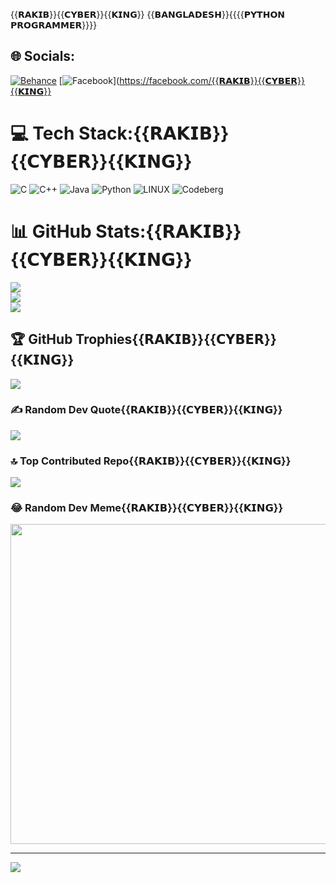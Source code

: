 {{𝗥𝗔𝗞𝗜𝗕}}{{𝗖𝗬𝗕𝗘𝗥}}{{𝗞𝗜𝗡𝗚}}
{{𝗕𝗔𝗡𝗚𝗟𝗔𝗗𝗘𝗦𝗛}}{{{{𝗣𝗬𝗧𝗛𝗢𝗡 𝗣𝗥𝗢𝗚𝗥𝗔𝗠𝗠𝗘𝗥}}}}

## 🌐 Socials:
[![Behance](https://img.shields.io/badge/Behance-1769ff?logo=behance&logoColor=white)](https://behance.net/𝗥𝗔𝗞𝗜𝗕-𝗖𝗬𝗕𝗘𝗥-𝟰𝟳𝟬𝟬) [![Facebook](https://img.shields.io/badge/Facebook-%231877F2.svg?logo=Facebook&logoColor=white)](https://facebook.com/{{𝗥𝗔𝗞𝗜𝗕}}{{𝗖𝗬𝗕𝗘𝗥}}{{𝗞𝗜𝗡𝗚}}

# 💻 Tech Stack:{{𝗥𝗔𝗞𝗜𝗕}}{{𝗖𝗬𝗕𝗘𝗥}}{{𝗞𝗜𝗡𝗚}}
![C](https://img.shields.io/badge/c-%2300599C.svg?style=for-the-badge&logo=c&logoColor=white) ![C++](https://img.shields.io/badge/c++-%2300599C.svg?style=for-the-badge&logo=c%2B%2B&logoColor=white) ![Java](https://img.shields.io/badge/java-%23ED8B00.svg?style=for-the-badge&logo=java&logoColor=white) ![Python](https://img.shields.io/badge/python-3670A0?style=for-the-badge&logo=python&logoColor=ffdd54) ![LINUX](https://img.shields.io/badge/Linux-FCC624?style=for-the-badge&logo=linux&logoColor=black) ![Codeberg](https://img.shields.io/badge/Codeberg-2185D0?style=for-the-badge&logo=Codeberg&logoColor=white)
# 📊 GitHub Stats:{{𝗥𝗔𝗞𝗜𝗕}}{{𝗖𝗬𝗕𝗘𝗥}}{{𝗞𝗜𝗡𝗚}}
![](https://github-readme-stats.vercel.app/api?username=𝗥𝗔𝗞𝗜𝗕-𝗖𝗬𝗕𝗘𝗥-𝟰𝟳𝟬𝟬&theme=dark&hide_border=false&include_all_commits=true&count_private=true)<br/>
![](https://github-readme-streak-stats.herokuapp.com/?user=𝗥𝗔𝗞𝗜𝗕-𝗖𝗬𝗕𝗘𝗥-𝟰𝟳𝟬𝟬&theme=dark&hide_border=false)<br/>
![](https://github-readme-stats.vercel.app/api/top-langs/?username=𝗥𝗔𝗞𝗜𝗕-𝗖𝗬𝗕𝗘𝗥-𝟰𝟳𝟬𝟬&theme=dark&hide_border=false&include_all_commits=true&count_private=true&layout=compact)

## 🏆 GitHub Trophies{{𝗥𝗔𝗞𝗜𝗕}}{{𝗖𝗬𝗕𝗘𝗥}}{{𝗞𝗜𝗡𝗚}}
![](https://github-profile-trophy.vercel.app/?username=𝗥𝗔𝗞𝗜𝗕-𝗖𝗬𝗕𝗘𝗥-𝟰𝟳𝟬𝟬&theme=radical&no-frame=false&no-bg=false&margin-w=4)

### ✍️ Random Dev Quote{{𝗥𝗔𝗞𝗜𝗕}}{{𝗖𝗬𝗕𝗘𝗥}}{{𝗞𝗜𝗡𝗚}}
![](https://quotes-github-readme.vercel.app/api?type=horizontal&theme=radical)

### 🔝 Top Contributed Repo{{𝗥𝗔𝗞𝗜𝗕}}{{𝗖𝗬𝗕𝗘𝗥}}{{𝗞𝗜𝗡𝗚}}
![](https://github-contributor-stats.{{𝗥𝗔𝗞𝗜𝗕}}vercel.app/api?username=𝗥𝗔𝗞𝗜𝗕-𝗖𝗬𝗕𝗘𝗥-𝟰𝟳𝟬𝟬&limit=5&theme=dark&combine_all_yearly_contributions=true)

### 😂 Random Dev Meme{{𝗥𝗔𝗞𝗜𝗕}}{{𝗖𝗬𝗕𝗘𝗥}}{{𝗞𝗜𝗡𝗚}}
<img src="https://rm.up.railway.app/" width="512px"/>

---
[![](https://visitcount.itsvg.in/api?id=𝗥𝗔𝗞𝗜𝗕-𝗖𝗬𝗕𝗘𝗥-𝟰𝟳𝟬𝟬&icon=0&color=0)](https://visitcount.itsvg.in)

<!-- Proudly created with GPRM ( https://gprm.itsvg.in ) -->
